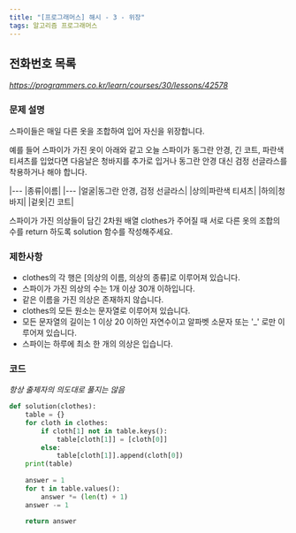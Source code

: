 ```yaml
---
title: "[프로그래머스] 해시 - 3 - 위장"
tags: 알고리즘 프로그래머스
---
```


## 전화번호 목록
*https://programmers.co.kr/learn/courses/30/lessons/42578*

### 문제 설명
스파이들은 매일 다른 옷을 조합하여 입어 자신을 위장합니다.

예를 들어 스파이가 가진 옷이 아래와 같고 오늘 스파이가 동그란 안경, 긴 코트, 파란색 티셔츠를 입었다면 다음날은 청바지를 추가로 입거나 동그란 안경 대신 검정 선글라스를 착용하거나 해야 합니다.

|---
|종류|이름|
|---
|얼굴|동그란 안경, 검정 선글라스|
|상의|파란색 티셔츠|
|하의|청바지|
|겉옷|긴 코트|

스파이가 가진 의상들이 담긴 2차원 배열 clothes가 주어질 때 서로 다른 옷의 조합의 수를 return 하도록 solution 함수를 작성해주세요.

### 제한사항
* clothes의 각 행은 [의상의 이름, 의상의 종류]로 이루어져 있습니다.
* 스파이가 가진 의상의 수는 1개 이상 30개 이하입니다.
* 같은 이름을 가진 의상은 존재하지 않습니다.
* clothes의 모든 원소는 문자열로 이루어져 있습니다.
* 모든 문자열의 길이는 1 이상 20 이하인 자연수이고 알파벳 소문자 또는 '_' 로만 이루어져 있습니다.
* 스파이는 하루에 최소 한 개의 의상은 입습니다.

### 코드
*항상 출제자의 의도대로 풀지는 않음*
``` python
def solution(clothes):
    table = {}
    for cloth in clothes:
        if cloth[1] not in table.keys():
            table[cloth[1]] = [cloth[0]]
        else:
            table[cloth[1]].append(cloth[0])
    print(table)
    
    answer = 1
    for t in table.values():
        answer *= (len(t) + 1)
    answer -= 1
    
    return answer
```